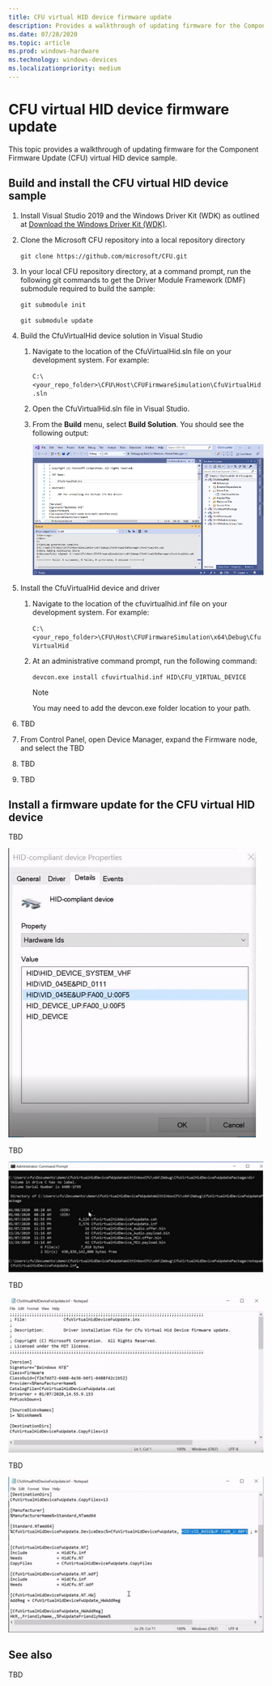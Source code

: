 ```yaml
---
title: CFU virtual HID device firmware update
description: Provides a walkthrough of updating firmware for the Component Firmware Update (CFU) virtual HID device sample.
ms.date: 07/28/2020
ms.topic: article
ms.prod: windows-hardware
ms.technology: windows-devices
ms.localizationpriority: medium
---
```


# CFU virtual HID device firmware update

This topic provides a walkthrough of updating firmware for the Component Firmware Update (CFU) virtual HID device sample.

## Build and install the CFU virtual HID device sample

1. Install Visual Studio 2019 and the Windows Driver Kit (WDK) as outlined at [Download the Windows Driver Kit (WDK)](https://docs.microsoft.com/windows-hardware/drivers/download-the-wdk).

1. Clone the Microsoft CFU repository into a local repository directory

    `git clone https://github.com/microsoft/CFU.git`

1. In your local CFU repository directory, at a command prompt, run the following git commands to get the Driver Module Framework (DMF) submodule required to build the sample:

    `git submodule init`

    `git submodule update`

1. Build the CfuVirtualHid device solution in Visual Studio

    1. Navigate to the location of the CfuVirtualHid.sln file on your development system. For example:

        `C:\<your_repo_folder>\CFU\Host\CFUFirmwareSimulation\CfuVirtualHid.sln`

    1. Open the CfuVirtualHid.sln file in Visual Studio.

    1. From the **Build** menu, select **Build Solution**. You should see the following output:

        ![CfuVirtualHid build success](images/cfuvirtualhid-build-succeeded.png)

1. Install the CfuVirtualHid device and driver

    1. Navigate to the location of the cfuvirtualhid.inf file on your development system. For example:

        `C:\<your_repo_folder>\CFU\Host\CFUFirmwareSimulation\x64\Debug\CfuVirtualHid`

    1. At an administrative command prompt, run the following command:

        `devcon.exe install cfuvirtualhid.inf HID\CFU_VIRTUAL_DEVICE`

        > [!NOTE]
        > You may need to add the devcon.exe folder location to your path.

1. TBD

1. From Control Panel, open Device Manager, expand the Firmware node, and select the TBD

1. TBD

1. TBD

## Install a firmware update for the CFU virtual HID device

TBD

![step 1](images/install-cfu-virtual-device-firmware-update-1.png)

TBD

![step 2](images/install-cfu-virtual-device-firmware-update-2.png)

TBD

![step 3](images/install-cfu-virtual-device-firmware-update-3.png)

TBD

![step 4](images/install-cfu-virtual-device-firmware-update-4.png)

## See also

TBD
